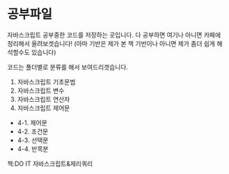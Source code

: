 # 공부파일
자바스크립트 공부중한 코드를 저장하는 곳입니다.
다 공부하면 여기나 아니면 카페에 정리해서 올려보겟습니다!
(아마 기반은 제가 본 책 기반이나 아니면 제가 좀더 쉽게 해석할수도 있습니다)


코드는 폴더별로 분류를 해서 보여드리겟습니다.

1. 자바스크립트 기초문법 
2. 자바스크립트 변수
3. 자바스크립트 연산자
4. 자바스크립트 제어문
+ 4-1. 제어문
+ 4-2. 조건문
+ 4-3. 선택문
+ 4-4. 반목분




책:DO IT 자바스크립트&제리쿼리
